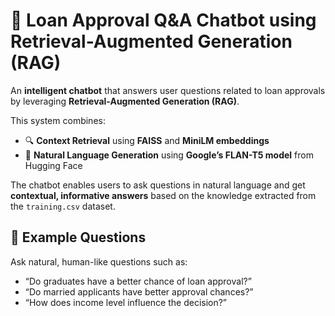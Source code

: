 # 💬 **Loan Approval Q&A Chatbot using Retrieval-Augmented Generation (RAG)**

An **intelligent chatbot** that answers user questions related to loan approvals by leveraging **Retrieval-Augmented Generation (RAG)**.

This system combines:

- 🔍 **Context Retrieval** using **FAISS** and **MiniLM embeddings**
- 🤖 **Natural Language Generation** using **Google’s FLAN-T5 model** from Hugging Face

The chatbot enables users to ask questions in natural language and get **contextual, informative answers** based on the knowledge extracted from the `training.csv` dataset.


## 🧠 **Example Questions**

Ask natural, human-like questions such as:

- “Do graduates have a better chance of loan approval?”
- “Do married applicants have better approval chances?”
- “How does income level influence the decision?”
